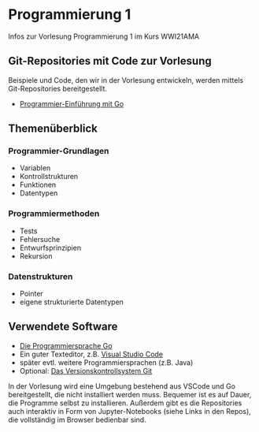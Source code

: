 # Programmierung 1

Infos zur Vorlesung Programmierung 1 im Kurs WWI21AMA

## Git-Repositories mit Code zur Vorlesung

Beispiele und Code, den wir in der Vorlesung entwickeln, werden mittels Git-Repositories bereitgestellt.

- [Programmier-Einführung mit Go](https://github.com/wwi21ama-prog/go-intro.git)

## Themenüberblick

### Programmier-Grundlagen
* Variablen
* Kontrollstrukturen
* Funktionen
* Datentypen

### Programmiermethoden
* Tests
* Fehlersuche
* Entwurfsprinzipien
* Rekursion

### Datenstrukturen
* Pointer
* eigene strukturierte Datentypen


## Verwendete Software

* [Die Programmiersprache Go](https://golang.org)
* Ein guter Texteditor, z.B. [Visual Studio Code](https://code.visualstudio.com/)
* später evtl. weitere Programmiersprachen (z.B. Java)
* Optional: [Das Versionskontrollsystem Git](https://git-scm.com/)

In der Vorlesung wird eine Umgebung bestehend aus VSCode und Go bereitgestellt, die nicht installiert werden muss.
Bequemer ist es auf Dauer, die Programme selbst zu installieren.
Außerdem gibt es die Repositories auch interaktiv in Form von Jupyter-Notebooks (siehe Links in den Repos), 
die vollständig im Browser bedienbar sind.